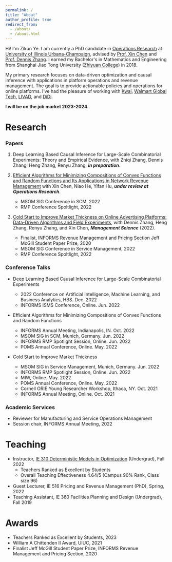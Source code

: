 ```yaml
---
permalink: /
title: "About"
author_profile: true
redirect_from: 
  - /about/
  - /about.html
---
```


Hi! I'm Zikun Ye. I am currently a PhD candidate in [Operations Research](https://ise.illinois.edu) at [University of Illinois Urbana-Champaign](https://illinois.edu), advised by [Prof. Xin Chen](https://www.isye.gatech.edu/users/xin-chen) and [Prof. Dennis Zhang](http://denniszhang.org). I earned my Bachelor's in Mathematics and Engineering from Shanghai Jiao Tong University ([Zhiyuan College](https://en.zhiyuan.sjtu.edu.cn/en)) in 2018.

My primary research focuses on data-driven optimization and causal inference with applications in platform operations and revenue management. The goal is to provide actionable policies and operations for online platforms. I’ve had the pleasure of working with [Kwai](https://www.kwai.com), [Walmart Global Tech](https://tech.walmart.com), [LIVAD](https://www.livad.stream), and [DiDi](https://web.didiglobal.com).


**I will be on the job market 2023-2024.**



# Research

### Papers
1. Deep Learning Based Causal Inference for Large-Scale Combinatorial Experiments: Theory and Empirical Evidence, with Zhiqi Zhang, Dennis Zhang, Heng Zhang, Renyu Zhang, ***in preparation***.

2. [Efficient Algorithms for Minimizing Compositions of Convex Functions and Random Functions and Its Applications in Network Revenue Management](https://papers.ssrn.com/sol3/papers.cfm?abstract_id=4099814) with Xin Chen, Niao He, Yifan Hu, ***under review at Operations Research***.
   -    MSOM SIG Conference in SCM, 2022
   -    RMP Conference Spoltlight, 2022

3. [Cold Start to Improve Market Thickness on Online Advertising Platforms: Data-Driven Algorithms and Field Experiments](https://pubsonline.informs.org/doi/full/10.1287/mnsc.2022.4550), with Dennis Zhang, Heng Zhang, Renyu Zhang, and Xin Chen, ***Management Science*** (2022).
   -    Finalist, INFORMS Revenue Management and Pricing Section Jeff McGill Student Paper Prize, 2020
   -    MSOM SIG Conference in Service Management, 2022
   -    RMP Conference Spoltlight, 2022


### Conference Talks
- Deep Learning Based Causal Inference for Large-Scale Combinatorial Experiments
   -    2022 Conference on Artificial Intelligence, Machine Learning, and Business Analytics, HBS. Dec. 2022
   -    INFORMS ISMS Conference, Online. Jun. 2022


- Efficient Algorithms for Minimizing Compositions of Convex Functions and Random Functions
   -    INFORMS Annual Meeting, Indianapolis, IN. Oct. 2022 
   -    MSOM SIG in SCM, Munich, Germany. Jun. 2022
   -    INFORMS RMP Spotlight Session, Online. Jun. 2022
   -    POMS Annual Conference, Online. May. 2022


- Cold Start to Improve Market Thickness
   -    MSOM SIG in Service Management, Munich, Germany. Jun. 2022
   -    INFORMS RMP Spotlight Session, Online. Jun. 2022
   -    MIW, Online. May. 2022
   -    POMS Annual Conference, Online. May. 2022
   -    Cornell ORIE Young Researcher Workshop, Ithaca, NY. Oct. 2021
   -    INFORMS Annual Meeting, Online. Oct. 2021

### Academic Services
- Reviewer for Manufacturing and Service Operations Management
- Session chair, INFORMS Annual Meeting, 2022



# Teaching
- Instructor, [IE 310 Deterministic Models in Optimization](https://zikunye2.github.io/teaching/ie310-fa-22) (Undergrad), Fall 2022
  - Teachers Ranked as Excellent by Students
  - Overall Teaching Effectiveness 4.64/5 (Campus 90% Rank, Class size 96)
- Guest Lecturer, IE 516 Pricing and Revenue Management (PhD), Spring, 2022
- Teaching Assistant, IE 360 Facilities Planning and Design (Undergrad), Fall 2019



# Awards
- Teachers Ranked as Excellent by Students, 2023
- William A Chittenden II Award, UIUC, 2021
- Finalist Jeff McGill Student Paper Prize, INFORMS Revenue Management and Pricing Section, 2020
